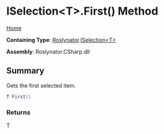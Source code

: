 # ISelection\<T>\.First\(\) Method

[Home](../../../README.md)

**Containing Type**: [Roslynator](../../README.md)\.[ISelection\<T>](../README.md)

**Assembly**: Roslynator\.CSharp\.dll

## Summary

Gets the first selected item\.

```csharp
T First()
```

### Returns

T

